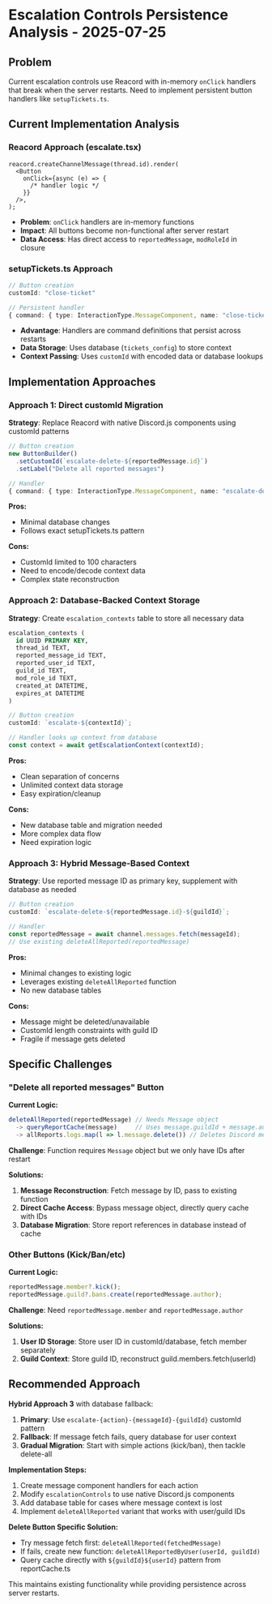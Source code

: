 # Escalation Controls Persistence Analysis - 2025-07-25

## Problem

Current escalation controls use Reacord with in-memory `onClick` handlers that break when the server restarts. Need to implement persistent button handlers like `setupTickets.ts`.

## Current Implementation Analysis

### Reacord Approach (escalate.tsx)

```tsx
reacord.createChannelMessage(thread.id).render(
  <Button
    onClick={async (e) => {
      /* handler logic */
    }}
  />,
);
```

- **Problem**: `onClick` handlers are in-memory functions
- **Impact**: All buttons become non-functional after server restart
- **Data Access**: Has direct access to `reportedMessage`, `modRoleId` in closure

### setupTickets.ts Approach

```ts
// Button creation
customId: "close-ticket"

// Persistent handler
{ command: { type: InteractionType.MessageComponent, name: "close-ticket" } }
```

- **Advantage**: Handlers are command definitions that persist across restarts
- **Data Storage**: Uses database (`tickets_config`) to store context
- **Context Passing**: Uses `customId` with encoded data or database lookups

## Implementation Approaches

### Approach 1: Direct customId Migration

**Strategy**: Replace Reacord with native Discord.js components using customId patterns

```ts
// Button creation
new ButtonBuilder()
  .setCustomId(`escalate-delete-${reportedMessage.id}`)
  .setLabel("Delete all reported messages")

// Handler
{ command: { type: InteractionType.MessageComponent, name: "escalate-delete" } }
```

**Pros:**

- Minimal database changes
- Follows exact setupTickets.ts pattern

**Cons:**

- CustomId limited to 100 characters
- Need to encode/decode context data
- Complex state reconstruction

### Approach 2: Database-Backed Context Storage

**Strategy**: Create `escalation_contexts` table to store all necessary data

```sql
escalation_contexts (
  id UUID PRIMARY KEY,
  thread_id TEXT,
  reported_message_id TEXT,
  reported_user_id TEXT,
  guild_id TEXT,
  mod_role_id TEXT,
  created_at DATETIME,
  expires_at DATETIME
)
```

```ts
// Button creation
customId: `escalate-${contextId}`;

// Handler looks up context from database
const context = await getEscalationContext(contextId);
```

**Pros:**

- Clean separation of concerns
- Unlimited context data storage
- Easy expiration/cleanup

**Cons:**

- New database table and migration needed
- More complex data flow
- Need expiration logic

### Approach 3: Hybrid Message-Based Context

**Strategy**: Use reported message ID as primary key, supplement with database as needed

```ts
// Button creation
customId: `escalate-delete-${reportedMessage.id}-${guildId}`;

// Handler
const reportedMessage = await channel.messages.fetch(messageId);
// Use existing deleteAllReported(reportedMessage)
```

**Pros:**

- Minimal changes to existing logic
- Leverages existing `deleteAllReported` function
- No new database tables

**Cons:**

- Message might be deleted/unavailable
- CustomId length constraints with guild ID
- Fragile if message gets deleted

## Specific Challenges

### "Delete all reported messages" Button

**Current Logic:**

```ts
deleteAllReported(reportedMessage) // Needs Message object
  -> queryReportCache(message)     // Uses message.guildId + message.author.id
  -> allReports.logs.map(l => l.message.delete()) // Deletes Discord messages
```

**Challenge**: Function requires `Message` object but we only have IDs after restart

**Solutions:**

1. **Message Reconstruction**: Fetch message by ID, pass to existing function
2. **Direct Cache Access**: Bypass message object, directly query cache with IDs
3. **Database Migration**: Store report references in database instead of cache

### Other Buttons (Kick/Ban/etc)

**Current Logic:**

```ts
reportedMessage.member?.kick();
reportedMessage.guild?.bans.create(reportedMessage.author);
```

**Challenge**: Need `reportedMessage.member` and `reportedMessage.author`

**Solutions:**

1. **User ID Storage**: Store user ID in customId/database, fetch member separately
2. **Guild Context**: Store guild ID, reconstruct guild.members.fetch(userId)

## Recommended Approach

**Hybrid Approach 3** with database fallback:

1. **Primary**: Use `escalate-{action}-{messageId}-{guildId}` customId pattern
2. **Fallback**: If message fetch fails, query database for user context
3. **Gradual Migration**: Start with simple actions (kick/ban), then tackle delete-all

**Implementation Steps:**

1. Create message component handlers for each action
2. Modify `escalationControls` to use native Discord.js components
3. Add database table for cases where message context is lost
4. Implement `deleteAllReported` variant that works with user/guild IDs

**Delete Button Specific Solution:**

- Try message fetch first: `deleteAllReported(fetchedMessage)`
- If fails, create new function: `deleteAllReportedByUser(userId, guildId)`
- Query cache directly with `${guildId}${userId}` pattern from reportCache.ts

This maintains existing functionality while providing persistence across server restarts.
